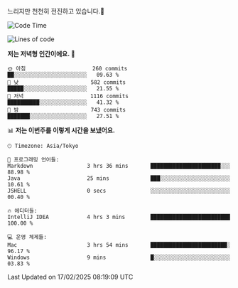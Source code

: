 느리지만 천천히 전진하고 있습니다.🐢

<!--START_SECTION:waka-->
![Code Time](http://img.shields.io/badge/Code%20Time-1%2C525%20hrs%2056%20mins-blue)

![Lines of code](https://img.shields.io/badge/%EC%A0%80%EB%8A%94%20%EC%97%AC%ED%83%9C%EA%B9%8C%EC%A7%80%20-916.3%20thousand%20%EC%A4%84%EC%9D%98%20%EC%BD%94%EB%93%9C%EB%A5%BC%20%EC%9E%91%EC%84%B1%ED%96%88%EC%96%B4%EC%9A%94.-blue)

**저는 저녁형 인간이에요. 🦉** 

```text
🌞 아침                     260 commits         ██░░░░░░░░░░░░░░░░░░░░░░░   09.63 % 
🌆 낮　                     582 commits         █████░░░░░░░░░░░░░░░░░░░░   21.55 % 
🌃 저녁                     1116 commits        ██████████░░░░░░░░░░░░░░░   41.32 % 
🌙 밤　                     743 commits         ███████░░░░░░░░░░░░░░░░░░   27.51 % 
```


📊 **저는 이번주를 이렇게 시간을 보냈어요.** 

```text
🕑︎ Timezone: Asia/Tokyo

💬 프로그래밍 언어들: 
Markdown                 3 hrs 36 mins       ██████████████████████░░░   88.98 % 
Java                     25 mins             ███░░░░░░░░░░░░░░░░░░░░░░   10.61 % 
JSHELL                   0 secs              ░░░░░░░░░░░░░░░░░░░░░░░░░   00.40 % 

🔥 에디터들: 
IntelliJ IDEA            4 hrs 3 mins        █████████████████████████   100.00 % 

💻 운영 체제들: 
Mac                      3 hrs 54 mins       ████████████████████████░   96.17 % 
Windows                  9 mins              █░░░░░░░░░░░░░░░░░░░░░░░░   03.83 % 
```


 Last Updated on 17/02/2025 08:19:09 UTC
<!--END_SECTION:waka-->
